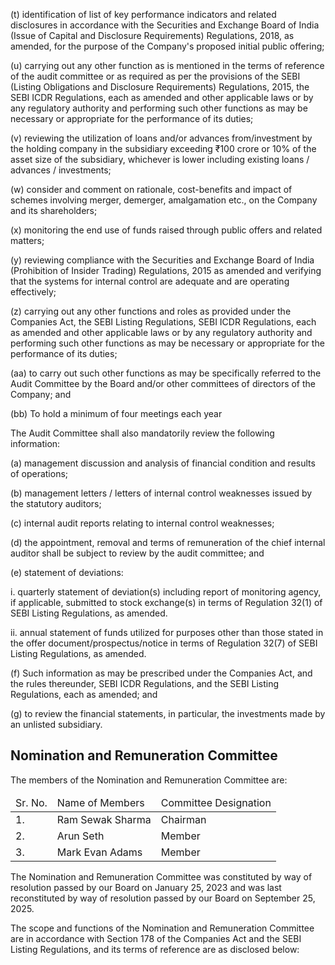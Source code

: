 (t) identification of list of key performance indicators and related disclosures in accordance with the Securities and Exchange Board of India (Issue of Capital and Disclosure Requirements) Regulations, 2018, as amended, for the purpose of the Company's proposed initial public offering;

(u) carrying out any other function as is mentioned in the terms of reference of the audit committee or as required as per the provisions of the SEBI (Listing Obligations and Disclosure Requirements) Regulations, 2015, the SEBI ICDR Regulations, each as amended and other applicable laws or by any regulatory authority and performing such other functions as may be necessary or appropriate for the performance of its duties;

(v) reviewing the utilization of loans and/or advances from/investment by the holding company in the subsidiary exceeding ₹100 crore or 10% of the asset size of the subsidiary, whichever is lower including existing loans / advances / investments;

(w) consider and comment on rationale, cost-benefits and impact of schemes involving merger, demerger, amalgamation etc., on the Company and its shareholders;

(x) monitoring the end use of funds raised through public offers and related matters;

(y) reviewing compliance with the Securities and Exchange Board of India (Prohibition of Insider Trading) Regulations, 2015 as amended and verifying that the systems for internal control are adequate and are operating effectively;

(z) carrying out any other functions and roles as provided under the Companies Act, the SEBI Listing Regulations, SEBI ICDR Regulations, each as amended and other applicable laws or by any regulatory authority and performing such other functions as may be necessary or appropriate for the performance of its duties;

(aa) to carry out such other functions as may be specifically referred to the Audit Committee by the Board and/or other committees of directors of the Company; and

(bb) To hold a minimum of four meetings each year

The Audit Committee shall also mandatorily review the following information:

(a) management discussion and analysis of financial condition and results of operations;

(b) management letters / letters of internal control weaknesses issued by the statutory auditors;

(c) internal audit reports relating to internal control weaknesses;

(d) the appointment, removal and terms of remuneration of the chief internal auditor shall be subject to review by the audit committee; and

(e) statement of deviations:

i. quarterly statement of deviation(s) including report of monitoring agency, if applicable, submitted to stock exchange(s) in terms of Regulation 32(1) of SEBI Listing Regulations, as amended.

ii. annual statement of funds utilized for purposes other than those stated in the offer document/prospectus/notice in terms of Regulation 32(7) of SEBI Listing Regulations, as amended.

(f) Such information as may be prescribed under the Companies Act, and the rules thereunder, SEBI ICDR Regulations, and the SEBI Listing Regulations, each as amended; and

(g) to review the financial statements, in particular, the investments made by an unlisted subsidiary.

## Nomination and Remuneration Committee

The members of the Nomination and Remuneration Committee are:

<table><thead><tr><td>Sr. No.</td><td>Name of Members</td><td>Committee Designation</td></tr></thead><tbody><tr><td>1.</td><td>Ram Sewak Sharma</td><td>Chairman</td></tr><tr><td>2.</td><td>Arun Seth</td><td>Member</td></tr><tr><td>3.</td><td>Mark Evan Adams</td><td>Member</td></tr></tbody></table>

The Nomination and Remuneration Committee was constituted by way of resolution passed by our Board on January 25, 2023 and was last reconstituted by way of resolution passed by our Board on September 25, 2025.

The scope and functions of the Nomination and Remuneration Committee are in accordance with Section 178 of the Companies Act and the SEBI Listing Regulations, and its terms of reference are as disclosed below: